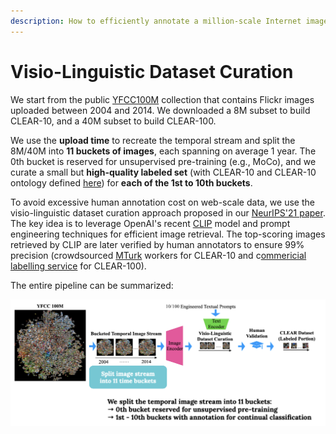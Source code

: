 ```yaml
---
description: How to efficiently annotate a million-scale Internet image collection?
---
```


# Visio-Linguistic Dataset Curation

We start from the public [YFCC100M](http://projects.dfki.uni-kl.de/yfcc100m/) collection that contains Flickr images uploaded between 2004 and 2014. We downloaded a 8M subset to build CLEAR-10, and a 40M subset to build CLEAR-100.

We use the **upload time** to recreate the temporal stream and split the 8M/40M into **11 buckets of images**, each spanning on average 1 year. The 0th bucket is reserved for unsupervised pre-training (e.g., MoCo), and we curate a small but **high-quality labeled set** (with CLEAR-10 and CLEAR-10 ontology defined [here](about-clear-benchmark.md#temporal-evolution-of-visual-concepts)) for **each of the 1st to 10th buckets**.&#x20;

To avoid excessive human annotation cost on web-scale data, we use the visio-linguistic dataset curation approach proposed in our [NeurIPS'21 paper](https://arxiv.org/pdf/2201.06289.pdf). The key idea is to leverage OpenAI's recent [CLIP](https://openai.com/blog/clip/) model and prompt engineering techniques for efficient image retrieval. The top-scoring images retrieved by CLIP are later verified by human annotators to ensure 99% precision (crowdsourced [MTurk](https://www.mturk.com) workers for CLEAR-10 and c[ommericial labelling service](https://stardust-ai.com) for CLEAR-100).

The entire pipeline can be summarized:

![](../.gitbook/assets/dataset.png)
